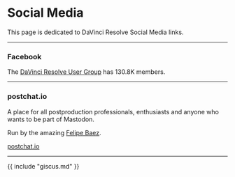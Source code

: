 # Social Media

This page is dedicated to DaVinci Resolve Social Media links.

---

### Facebook

The [DaVinci Resolve User Group](https://www.facebook.com/groups/245184039015257) has 130.8K members.

---

### postchat.io

A place for all postproduction professionals, enthusiasts and anyone who wants to be part of Mastodon.

Run by the amazing [Felipe Baez](https://cre8ivebeast.com).

[postchat.io](https://postchat.io)

---

{{ include "giscus.md" }}